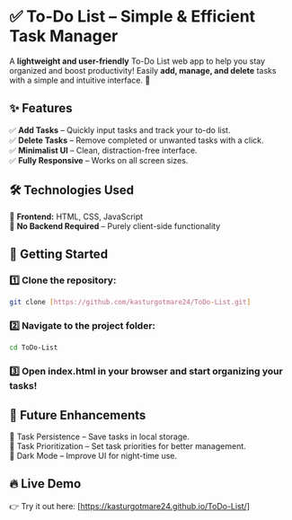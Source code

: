# ✅ To-Do List – Simple & Efficient Task Manager  

A **lightweight and user-friendly** To-Do List web app to help you stay organized and boost productivity! Easily **add, manage, and delete** tasks with a simple and intuitive interface. 🚀  

## ✨ Features  

✅ **Add Tasks** – Quickly input tasks and track your to-do list.  
✅ **Delete Tasks** – Remove completed or unwanted tasks with a click.  
✅ **Minimalist UI** – Clean, distraction-free interface.  
✅ **Fully Responsive** – Works on all screen sizes.  

## 🛠 Technologies Used  

🔹 **Frontend:** HTML, CSS, JavaScript  
🔹 **No Backend Required** – Purely client-side functionality  

## 🚀 Getting Started  

### 1️⃣ Clone the repository:  
   ```sh
   git clone [https://github.com/kasturgotmare24/ToDo-List.git]
   ```
### 2️⃣ Navigate to the project folder:
```sh
cd ToDo-List
```
### 3️⃣ Open index.html in your browser and start organizing your tasks!

## 📌 Future Enhancements
🔹 Task Persistence – Save tasks in local storage.<br>
🔹 Task Prioritization – Set task priorities for better management.<br>
🔹 Dark Mode – Improve UI for night-time use.<br>

## 🔥 Live Demo
👉 Try it out here: [https://kasturgotmare24.github.io/ToDo-List/]
